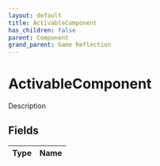 ```yaml
---
layout: default
title: ActivableComponent
has_children: false
parent: Component
grand_parent: Game Reflection
---
```

# ActivableComponent
Description 

## Fields

| Type | Name |
|:-------------|:--------------|

